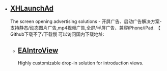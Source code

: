 

* ## [XHLaunchAd](https://github.com/CoderZhuXH/XHLaunchAd)
  The screen opening advertising solutions - 开屏广告、启动广告解决方案-支持静态/动态图片广告,mp4视频广告,全屏/半屏广告、兼容iPhone/iPad. 【 Github下载不了/下载慢 可以访问国内下载地址:
  
  
  * ## [EAIntroView](https://github.com/ealeksandrov/EAIntroView)
    Highly customizable drop-in solution for introduction views.
